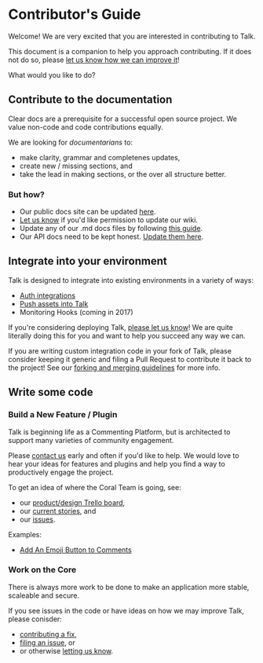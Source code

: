 # Contributor's Guide

Welcome! We are very excited that you are interested in contributing to Talk. 

This document is a companion to help you approach contributing. If it does not do so, please [let us know how we can improve it](https://github.com/coralproject/talk/issues)!

What would you like to do?

## Contribute to the documentation
Clear docs are a prerequisite for a successful open source project. We value non-code and code contributions equally. 

We are looking for _documentarians_ to:

* make clarity, grammar and completenes updates,
* create new / missing sections, and
* take the lead in making sections, or the over all structure better.

### But how?

* Our public docs site can be updated [here](https://github.com/coralproject/docs).
* [Let us know](https://github.com/coralproject/talk/wiki/Contact-Us) if you'd like permission to update our wiki.
* Update any of our .md docs files by following [this guide](https://github.com/coralproject/talk/wiki/Forking,-Branching-and-Merging).
* Our API docs need to be kept honest. [Update them here](https://github.com/coralproject/talk/blob/master/docs/swagger.yaml).

## Integrate into your environment

Talk is designed to integrate into existing environments in a variety of ways:

* [Auth integrations](https://github.com/coralproject/talk/wiki/Security#authentication-strategies)
* [Push assets into Talk](https://github.com/coralproject/talk/blob/master/routes/api/assets/index.js)
* Monitoring Hooks (coming in 2017)

If you're considering deploying Talk, [please let us know](https://github.com/coralproject/talk/wiki/Contact-Us)! We are quite literally doing this for you and want to help you succeed any way we can.

If you are writing custom integration code in your fork of Talk, please consider keeping it generic and filing a Pull Request to contribute it back to the project! See our [forking and merging guidelines](https://github.com/coralproject/talk/wiki/Forking,-Branching-and-Merging) for more info. 

## Write some code

### Build a New Feature / Plugin

Talk is beginning life as a Commenting Platform, but is architected to support many varieties of community engagement. 

Please [contact us](https://github.com/coralproject/talk/wiki/Contact-Us) early and often if you'd like to help. We would love to hear your ideas for features and plugins and help you find a way to productively engage the project. 

To get an idea of where the Coral Team is going, see:

* our [product/design Trello board](https://trello.com/b/ILND751a/talk),
* our [current stories](https://www.pivotaltracker.com/n/projects/1863625), and
* our [issues](https://github.com/coralproject/talk/issues).


Examples:

* [Add An Emoji Button to Comments](https://github.com/coralproject/talk/wiki/Add-An-Emoji-Button-to-Comments)


### Work on the Core

There is always more work to be done to make an application more stable, scaleable and secure. 

If you see issues in the code or have ideas on how we may improve Talk, please conisder:

* [contributing a fix](https://github.com/coralproject/talk/wiki/Forking,-Branching-and-Merging),
* [filing an issue](https://github.com/coralproject/talk/issues), or
* or otherwise [letting us know](https://github.com/coralproject/talk/wiki/Contact-Us).



